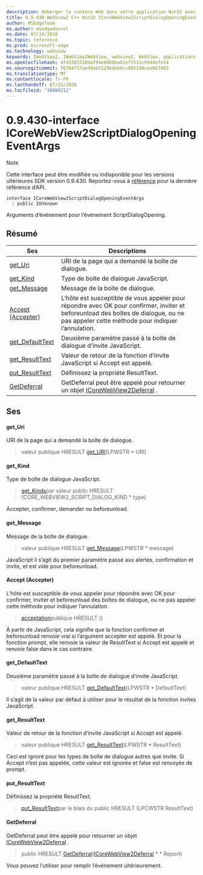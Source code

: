 ```yaml
---
description: Héberger le contenu Web dans votre application Win32 avec le contrôle Microsoft Edge WebView2
title: 0.9.430-WebView2 C++ Win32 ICoreWebView2ScriptDialogOpeningEventArgs
author: MSEdgeTeam
ms.author: msedgedevrel
ms.date: 07/14/2020
ms.topic: reference
ms.prod: microsoft-edge
ms.technology: webview
keywords: IWebView2, IWebView2WebView, webview2, WebView, applications Win32, Win32, Edge, ICoreWebView2, ICoreWebView2Host, contrôle de navigateur, html Edge
ms.openlocfilehash: dfd3383318daf94e8060ba62ef1511c9944efe54
ms.sourcegitcommit: f6764f57aed9ab7229e4eb6cc8851d0cea667403
ms.translationtype: MT
ms.contentlocale: fr-FR
ms.lasthandoff: 07/15/2020
ms.locfileid: "10880212"
---
```

# 0.9.430-interface ICoreWebView2ScriptDialogOpeningEventArgs 

> [!NOTE]
> Cette interface peut être modifiée ou indisponible pour les versions ultérieures SDK version 0.9.430. Reportez-vous à [référence](../../../webview2-api-reference.md) pour la dernière référence d’API.

```
interface ICoreWebView2ScriptDialogOpeningEventArgs
  : public IUnknown
```

Arguments d’événement pour l’événement ScriptDialogOpening.

## Résumé

 Ses                        | Descriptions
--------------------------------|---------------------------------------------
[get_Uri](#get_uri) | URI de la page qui a demandé la boîte de dialogue.
[get_Kind](#get_kind) | Type de boîte de dialogue JavaScript.
[get_Message](#get_message) | Message de la boîte de dialogue.
[Accept (Accepter)](#accept) | L’hôte est susceptible de vous appeler pour répondre avec OK pour confirmer, inviter et beforeunload des boîtes de dialogue, ou ne pas appeler cette méthode pour indiquer l’annulation.
[get_DefaultText](#get_defaulttext) | Deuxième paramètre passé à la boîte de dialogue d’invite JavaScript.
[get_ResultText](#get_resulttext) | Valeur de retour de la fonction d’invite JavaScript si Accept est appelé.
[put_ResultText](#put_resulttext) | Définissez la propriété ResultText.
[GetDeferral](#getdeferral) | GetDeferral peut être appelé pour retourner un objet [ICoreWebView2Deferral](ICoreWebView2Deferral.md) .

## Ses

#### get_Uri 

URI de la page qui a demandé la boîte de dialogue.

> valeur publique HRESULT [get_URI](#get_uri)(LPWSTR * URI)

#### get_Kind 

Type de boîte de dialogue JavaScript.

> [get_Kinds](#get_kind)par valeur public HRESULT (CORE_WEBVIEW2_SCRIPT_DIALOG_KIND * type)

Accepter, confirmer, demander ou beforeunload.

#### get_Message 

Message de la boîte de dialogue.

> valeur publique HRESULT [get_Message](#get_message)(LPWSTR * message)

JavaScript il s’agit du premier paramètre passé aux alertes, confirmation et invite, et est vide pour beforeunload.

#### Accept (Accepter) 

L’hôte est susceptible de vous appeler pour répondre avec OK pour confirmer, inviter et beforeunload des boîtes de dialogue, ou ne pas appeler cette méthode pour indiquer l’annulation.

> [acceptation](#accept)publique HRESULT ()

À partir de JavaScript, cela signifie que la fonction confirmer et beforeunload renvoie vrai si l’argument accepter est appelé. Et pour la fonction prompt, elle renvoie la valeur de ResultText si Accept est appelé et renvoie false dans le cas contraire.

#### get_DefaultText 

Deuxième paramètre passé à la boîte de dialogue d’invite JavaScript.

> valeur publique HRESULT [get_DefaultText](#get_defaulttext)(LPWSTR * DefaultText)

Il s’agit de la valeur par défaut à utiliser pour le résultat de la fonction invites JavaScript.

#### get_ResultText 

Valeur de retour de la fonction d’invite JavaScript si Accept est appelé.

> valeur publique HRESULT [get_ResultText](#get_resulttext)(LPWSTR * ResultText)

Ceci est ignoré pour les types de boîte de dialogue autres que invite. Si Accept n’est pas appelée, cette valeur est ignorée et false est renvoyée de prompt.

#### put_ResultText 

Définissez la propriété ResultText.

> [put_ResultText](#put_resulttext)par le biais du public HRESULT (LPCWSTR ResultText)

#### GetDeferral 

GetDeferral peut être appelé pour retourner un objet [ICoreWebView2Deferral](ICoreWebView2Deferral.md) .

> public HRESULT [GetDeferral](#getdeferral)([ICoreWebView2Deferral](ICoreWebView2Deferral.md) * * Report)

Vous pouvez l’utiliser pour remplir l’événement ultérieurement.

